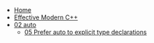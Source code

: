 - [Home](/)
- [Effective Modern C++](/EffectiveModernCpp/)
- [02 auto](/EffectiveModernCpp/ch02_auto/)
  - [05 Prefer auto to explicit type declarations](/EffectiveModernCpp/ch02_auto/05_Prefer_auto_to_explicit_type_declarations.md)
